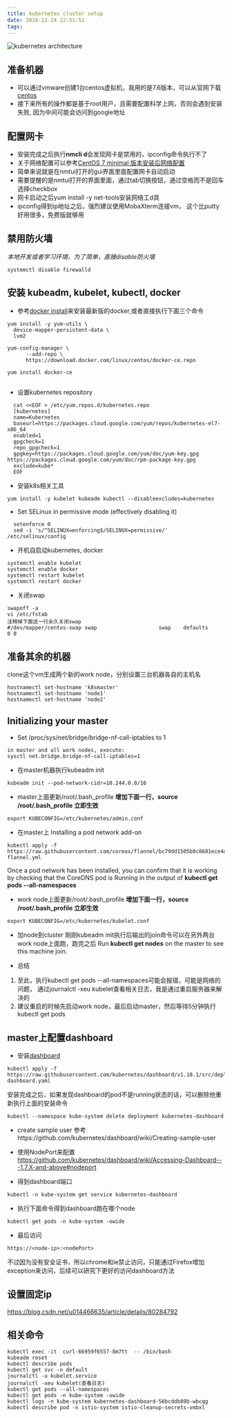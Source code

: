 ```yaml
---
title: kubernetes cluster setup
date: 2018-12-24 22:51:52
tags:
---
```

![kubernetes architecture](/images/Kubernetes.png)

## 准备机器
* 可以通过vmware创建1台centos虚拟机，我用的是7.6版本，可以从官网下载[centos](https://www.centos.org/download/)
* 接下来所有的操作都是基于root用户，且需要配置科学上网，否则会遇到安装失败, 因为中间可能会访问到google地址

## 配置网卡
* 安装完成之后执行**nmcli d**会发现网卡是禁用的，ipconfig命令执行不了
* 关于网络配置可以参考[CentOS 7 minimal 版本安装后网络配置](https://www.cnblogs.com/hfyfpga/p/6262057.html)
 * 简单来说就是在nmtui打开的gui界面里面配置网卡自动启动
* 需要提醒的是nmtui打开的界面里面，通过tab切换按钮，通过空格而不是回车选择checkbox
* 网卡启动之后yum install -y net-tools安装网络工d具
* ipconfig得到ip地址之后，强烈建议使用MobaXterm连接vm， 这个比putty好用很多，免费版就够用

## 禁用防火墙
*本地开发或者学习环境，为了简单，直接disable防火墙*
```
systemctl disable firewalld

```

## 安装 kubeadm, kubelet, kubectl, docker
* 参考[docker install](https://docs.docker.com/install/linux/docker-ce/centos/)来安装最新版的docker,或者直接执行下面三个命令
```
yum install -y yum-utils \
  device-mapper-persistent-data \
  lvm2
  
yum-config-manager \
      --add-repo \
      https://download.docker.com/linux/centos/docker-ce.repo
      
yum install docker-ce
      
```
* 设置kubernetes repository
```
  cat <<EOF > /etc/yum.repos.d/kubernetes.repo
  [kubernetes]
  name=Kubernetes
  baseurl=https://packages.cloud.google.com/yum/repos/kubernetes-el7-x86_64
  enabled=1
  gpgcheck=1
  repo_gpgcheck=1
  gpgkey=https://packages.cloud.google.com/yum/doc/yum-key.gpg https://packages.cloud.google.com/yum/doc/rpm-package-key.gpg
  exclude=kube*
  EOF
```

* 安装k8s相关工具
```
yum install -y kubelet kubeadm kubectl --disableexcludes=kubernetes
```

* Set SELinux in permissive mode (effectively disabling it)
```
  setenforce 0
  sed -i 's/^SELINUX=enforcing$/SELINUX=permissive/' /etc/selinux/config
```

* 开机自启动kubernetes, docker
```
systemctl enable kubelet
systemctl enable docker
systemctl restart kubelet
systemctl restart docker
```

* 关闭swap
```
swapoff -a
vi /etc/fstab
注释掉下面这一行永久关闭swap
#/dev/mapper/centos-swap swap                    swap    defaults        0 0
```

## 准备其余的机器

clone这个vm生成两个新的work node，分别设置三台机器各自的主机名
```
hostnamectl set-hostname 'k8smaster'
hostnamectl set-hostname 'node1'
hostnamectl set-hostname 'node2'
```

## Initializing your master
* Set /proc/sys/net/bridge/bridge-nf-call-iptables to 1
```$xslt
in master and all work nodes, execute:
sysctl net.bridge.bridge-nf-call-iptables=1
```
* 在master机器执行kubeadm init
```
kubeadm init --pod-network-cidr=10.244.0.0/16
```

* master上面更新/root/.bash_profile
 **增加下面一行，source /root/.bash_profile 立即生效**
```
export KUBECONFIG=/etc/kubernetes/admin.conf

```

* 在master上 Installing a pod network add-on
```
kubectl apply -f https://raw.githubusercontent.com/coreos/flannel/bc79dd1505b0c8681ece4de4c0d86c5cd2643275/Documentation/kube-flannel.yml
```
Once a pod network has been installed, you can confirm that it is working by checking that the CoreDNS pod is Running in the output of 
**kubectl get pods --all-namespaces**

* work node上面更新/root/.bash_profile
**增加下面一行，source /root/.bash_profile 立即生效**
```
export KUBECONFIG=/etc/kubernetes/kubelet.conf

```

* 加node到cluster
 刚刚kubeadm init执行后输出的join命令可以在另外两台work node上面跑，跑完之后 Run **kubectl get nodes** on the master to see this machine join.

* 总结
 1. 至此，执行kubectl get pods --all-namespaces可能会报错，可能是网络的问题， 通过journalctl -xeu kubelet查看相关日志，我是通过重启服务器来解决的
 2. 建议重启的时候先启动work node，最后启动master，然后等待5分钟执行kubectl get pods
 
## master上配置dashboard

* 安装[dashboard](https://github.com/kubernetes/dashboard)
```
kubectl apply -f https://raw.githubusercontent.com/kubernetes/dashboard/v1.10.1/src/deploy/recommended/kubernetes-dashboard.yaml
```
安装完成之后，如果发现dashboard的pod不是running状态的话，可以删除他重新执行上面的安装命令
```$xslt
kubectl --namespace kube-system delete deployment kubernetes-dashboard
```

* create sample user
参考https://github.com/kubernetes/dashboard/wiki/Creating-sample-user

* 使用NodePort来配置
https://github.com/kubernetes/dashboard/wiki/Accessing-Dashboard---1.7.X-and-above#nodeport

* 得到dashboard端口
```
kubectl -n kube-system get service kubernetes-dashboard
```

* 执行下面命令得到dashboard跑在哪个node
```
kubectl get pods -n kube-system -owide
```

* 最后访问
```
https://<node-ip>:<nodePort>
```
不过因为没有安全证书，所以chrome和ie禁止访问，只能通过Firefox增加exception来访问，后续可以研究下更好的访问dashboard方法

## 设置固定ip
https://blog.csdn.net/u014466635/article/details/80284792

## 相关命令
```
kubectl exec -it  curl-66959f6557-8m7tt  -- /bin/bash
kubeadm reset
kubectl describe pods
kubectl get svc -n default  
journalctl -u kubelet.service
journalctl -xeu kubelet(查看日志)
kubectl get pods --all-namespaces
kubectl get pods -n kube-system -owide
kubectl logs -n kube-system kubernetes-dashboard-56bcddb89b-wbcqg
kubectl describe pod -n istio-system istio-cleanup-secrets-vmbxl

```